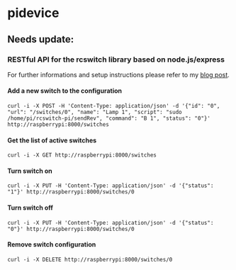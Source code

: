 pidevice
========

## Needs update:

### RESTful API for the rcswitch library based on node.js/express

For further informations and setup instructions please refer to my [blog post](http://blog.codecentric.de/en/2013/03/home-automation-with-angularjs-and-node-js-on-a-raspberry-pi).

#### Add a new switch to the configuration
	curl -i -X POST -H 'Content-Type: application/json' -d '{"id": "0", "url": "/switches/0", "name": "Lamp 1", "script": "sudo /home/pi/rcswitch-pi/sendRev", "command": "B 1", "status": "0"}' http://raspberrypi:8000/switches

#### Get the list of active switches
	curl -i -X GET http://raspberrypi:8000/switches

#### Turn switch on
	curl -i -X PUT -H 'Content-Type: application/json' -d '{"status": "1"}' http://raspberrypi:8000/switches/0

#### Turn switch off
	curl -i -X PUT -H 'Content-Type: application/json' -d '{"status": "0"}' http://raspberrypi:8000/switches/0

#### Remove switch configuration
	curl -i -X DELETE http://raspberrypi:8000/switches/0
